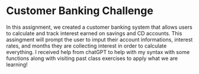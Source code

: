 # Customer Banking Challenge <br/>
In this assignment, we created a customer banking system that allows users to calculate and track interest earned on savings and CD accounts. This assingment will prompt the user to imput their account informations, interest rates, and months they are collecting interest in order to calculate everything. I received help from chatGPT to help with my syntax with some functions along with visiting past class exercises to apply what we are learning!

